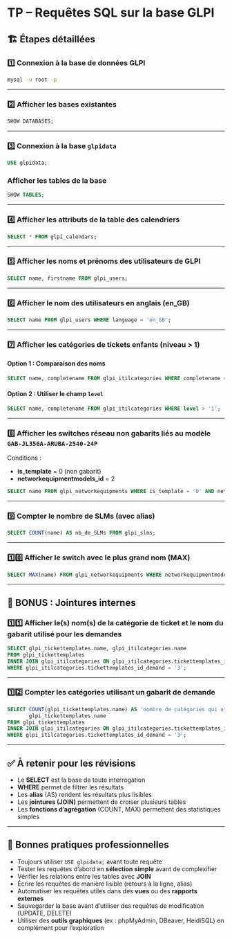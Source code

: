 # TP – Requêtes SQL sur la base GLPI
## 🏗️ Étapes détaillées

### 1️⃣ Connexion à la base de données GLPI

```bash
mysql -u root -p
```

---

### 2️⃣ Afficher les bases existantes

```sql
SHOW DATABASES;
```

---

### 3️⃣ Connexion à la base `glpidata`

```sql
USE glpidata;
```

### Afficher les tables de la base

```sql
SHOW TABLES;
```

---

### 4️⃣ Afficher les attributs de la table des calendriers

```sql
SELECT * FROM glpi_calendars;
```

---

### 5️⃣ Afficher les noms et prénoms des utilisateurs de GLPI

```sql
SELECT name, firstname FROM glpi_users;
```

---

### 6️⃣ Afficher le nom des utilisateurs en anglais (en_GB)

```sql
SELECT name FROM glpi_users WHERE language = 'en_GB';
```

---

### 7️⃣ Afficher les catégories de tickets enfants (niveau > 1)

#### Option 1 : Comparaison des noms

```sql
SELECT name, completename FROM glpi_itilcategories WHERE completename <> name;
```

#### Option 2 : Utiliser le champ `level`

```sql
SELECT name, completename FROM glpi_itilcategories WHERE level > '1';
```

---

### 8️⃣ Afficher les switches réseau non gabarits liés au modèle `GAB-JL356A-ARUBA-2540-24P`

Conditions :

- **is_template** = 0 (non gabarit)
- **networkequipmentmodels_id** = 2

```sql
SELECT name FROM glpi_networkequipments WHERE is_template = '0' AND networkequipmentmodels_id = '2';
```

---

### 9️⃣ Compter le nombre de SLMs (avec alias)

```sql
SELECT COUNT(name) AS nb_de_SLMs FROM glpi_slms;
```

---

### 1️⃣0️⃣ Afficher le switch avec le plus grand nom (MAX)

```sql
SELECT MAX(name) FROM glpi_networkequipments WHERE networkequipmentmodels_id = '2';
```

---

## 🏅 BONUS : Jointures internes

### 1️⃣1️⃣ Afficher le(s) nom(s) de la catégorie de ticket et le nom du gabarit utilisé pour les demandes

```sql
SELECT glpi_tickettemplates.name, glpi_itilcategories.name
FROM glpi_tickettemplates
INNER JOIN glpi_itilcategories ON glpi_itilcategories.tickettemplates_id_demand = glpi_tickettemplates.id
WHERE glpi_itilcategories.tickettemplates_id_demand = '3';
```

---

### 1️⃣2️⃣ Compter les catégories utilisant un gabarit de demande

```sql
SELECT COUNT(glpi_tickettemplates.name) AS 'nombre de catégories qui utilise un gabarit de demande',
       glpi_tickettemplates.name
FROM glpi_tickettemplates
INNER JOIN glpi_itilcategories ON glpi_itilcategories.tickettemplates_id_demand = glpi_tickettemplates.id
WHERE glpi_itilcategories.tickettemplates_id_demand = '3';
```

---

## ✅ À retenir pour les révisions

- Le **SELECT** est la base de toute interrogation
- **WHERE** permet de filtrer les résultats
- Les **alias** (AS) rendent les résultats plus lisibles
- Les **jointures (JOIN)** permettent de croiser plusieurs tables
- Les **fonctions d’agrégation** (COUNT, MAX) permettent des statistiques simples

---

## 📌 Bonnes pratiques professionnelles

- Toujours utiliser `USE glpidata;` avant toute requête
- Tester les requêtes d’abord en **sélection simple** avant de complexifier
- Vérifier les relations entre les tables avec **JOIN**
- Écrire les requêtes de manière lisible (retours à la ligne, alias)
- Automatiser les requêtes utiles dans des **vues** ou des **rapports externes**
- Sauvegarder la base avant d’utiliser des requêtes de modification (UPDATE, DELETE)
- Utiliser des **outils graphiques** (ex : phpMyAdmin, DBeaver, HeidiSQL) en complément pour l’exploration
